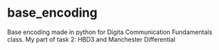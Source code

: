 # base_encoding
Base encoding made in python for Digita Communication Fundamentals class.
My part of task 2: HBD3 and Manchester Differential 
